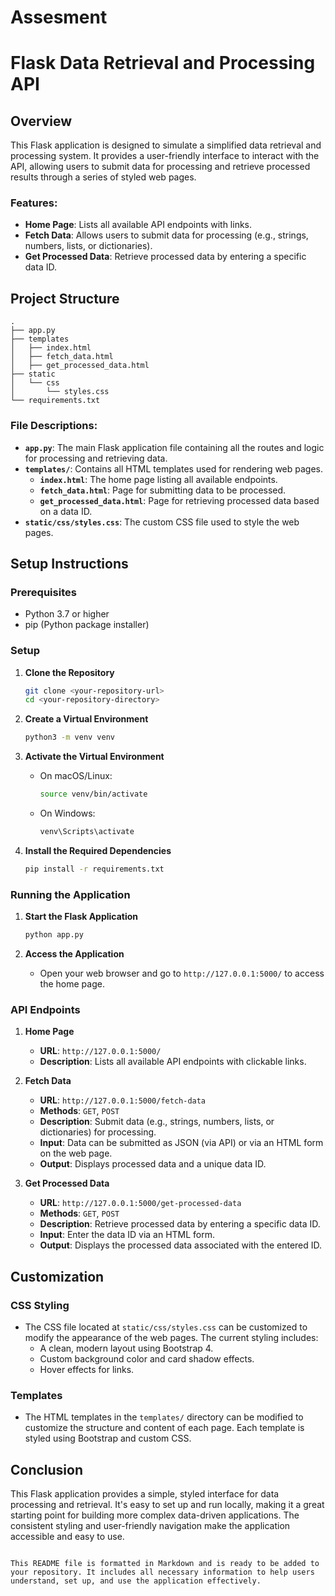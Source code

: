 # Assesment

# Flask Data Retrieval and Processing API

## Overview

This Flask application is designed to simulate a simplified data retrieval and processing system. It provides a user-friendly interface to interact with the API, allowing users to submit data for processing and retrieve processed results through a series of styled web pages.

### Features:
- **Home Page**: Lists all available API endpoints with links.
- **Fetch Data**: Allows users to submit data for processing (e.g., strings, numbers, lists, or dictionaries).
- **Get Processed Data**: Retrieve processed data by entering a specific data ID.

## Project Structure

```
.
├── app.py
├── templates
│   ├── index.html
│   ├── fetch_data.html
│   ├── get_processed_data.html
├── static
│   └── css
│       └── styles.css
└── requirements.txt
```

### File Descriptions:
- **`app.py`**: The main Flask application file containing all the routes and logic for processing and retrieving data.
- **`templates/`**: Contains all HTML templates used for rendering web pages.
  - **`index.html`**: The home page listing all available endpoints.
  - **`fetch_data.html`**: Page for submitting data to be processed.
  - **`get_processed_data.html`**: Page for retrieving processed data based on a data ID.
- **`static/css/styles.css`**: The custom CSS file used to style the web pages.

## Setup Instructions

### Prerequisites
- Python 3.7 or higher
- pip (Python package installer)

### Setup

1. **Clone the Repository**
   ```bash
   git clone <your-repository-url>
   cd <your-repository-directory>
   ```

2. **Create a Virtual Environment**
   ```bash
   python3 -m venv venv
   ```

3. **Activate the Virtual Environment**
   - On macOS/Linux:
     ```bash
     source venv/bin/activate
     ```
   - On Windows:
     ```bash
     venv\Scripts\activate
     ```

4. **Install the Required Dependencies**
   ```bash
   pip install -r requirements.txt
   ```

### Running the Application

1. **Start the Flask Application**
   ```bash
   python app.py
   ```

2. **Access the Application**
   - Open your web browser and go to `http://127.0.0.1:5000/` to access the home page.

### API Endpoints

1. **Home Page**
   - **URL**: `http://127.0.0.1:5000/`
   - **Description**: Lists all available API endpoints with clickable links.

2. **Fetch Data**
   - **URL**: `http://127.0.0.1:5000/fetch-data`
   - **Methods**: `GET`, `POST`
   - **Description**: Submit data (e.g., strings, numbers, lists, or dictionaries) for processing.
   - **Input**: Data can be submitted as JSON (via API) or via an HTML form on the web page.
   - **Output**: Displays processed data and a unique data ID.

3. **Get Processed Data**
   - **URL**: `http://127.0.0.1:5000/get-processed-data`
   - **Methods**: `GET`, `POST`
   - **Description**: Retrieve processed data by entering a specific data ID.
   - **Input**: Enter the data ID via an HTML form.
   - **Output**: Displays the processed data associated with the entered ID.

## Customization

### CSS Styling
- The CSS file located at `static/css/styles.css` can be customized to modify the appearance of the web pages. The current styling includes:
  - A clean, modern layout using Bootstrap 4.
  - Custom background color and card shadow effects.
  - Hover effects for links.

### Templates
- The HTML templates in the `templates/` directory can be modified to customize the structure and content of each page. Each template is styled using Bootstrap and custom CSS.

## Conclusion

This Flask application provides a simple, styled interface for data processing and retrieval. It's easy to set up and run locally, making it a great starting point for building more complex data-driven applications. The consistent styling and user-friendly navigation make the application accessible and easy to use.
```

This README file is formatted in Markdown and is ready to be added to your repository. It includes all necessary information to help users understand, set up, and use the application effectively.